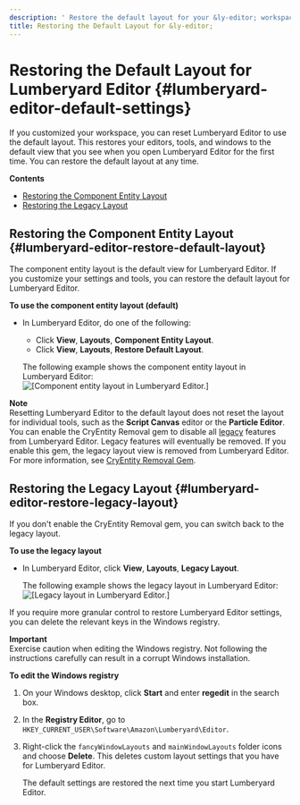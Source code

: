 ```yaml
---
description: ' Restore the default layout for your &ly-editor; workspace. '
title: Restoring the Default Layout for &ly-editor;
---
```

# Restoring the Default Layout for Lumberyard Editor {#lumberyard-editor-default-settings}

If you customized your workspace, you can reset Lumberyard Editor to use the default layout\. This restores your editors, tools, and windows to the default view that you see when you open Lumberyard Editor for the first time\. You can restore the default layout at any time\. 

**Contents**
+ [Restoring the Component Entity Layout](#lumberyard-editor-restore-default-layout)
+ [Restoring the Legacy Layout](#lumberyard-editor-restore-legacy-layout)

## Restoring the Component Entity Layout {#lumberyard-editor-restore-default-layout}

The component entity layout is the default view for Lumberyard Editor\. If you customize your settings and tools, you can restore the default layout for Lumberyard Editor\.

**To use the component entity layout \(default\)**
+ In Lumberyard Editor, do one of the following:
  + Click **View**, **Layouts**, **Component Entity Layout**\.
  + Click **View**, **Layouts**, **Restore Default Layout**\.

  The following example shows the component entity layout in Lumberyard Editor:  
![\[Component entity layout in Lumberyard Editor.\]](/images/userguide/lumberyard-editor-component-entity-layout.png)

**Note**  
Resetting Lumberyard Editor to the default layout does not reset the layout for individual tools, such as the **Script Canvas** editor or the **Particle Editor**\.
You can enable the CryEntity Removal gem to disable all [legacy](https://docs.aws.amazon.com/lumberyard/latest/userguide/ly-glos-chap.html#legacy) features from Lumberyard Editor\. Legacy features will eventually be removed\. If you enable this gem, the legacy layout view is removed from Lumberyard Editor\. For more information, see [CryEntity Removal Gem](/docs/userguide/gems/cryentity-removal-gem.md)\.

## Restoring the Legacy Layout {#lumberyard-editor-restore-legacy-layout}

If you don't enable the CryEntity Removal gem, you can switch back to the legacy layout\. 

**To use the legacy layout**
+ In Lumberyard Editor, click **View**, **Layouts**, **Legacy Layout**\.

  The following example shows the legacy layout in Lumberyard Editor:  
![\[Legacy layout in Lumberyard Editor.\]](/images/userguide/lumberyard-editor-legacy-layout.png)

If you require more granular control to restore Lumberyard Editor settings, you can delete the relevant keys in the Windows registry\.

**Important**  
Exercise caution when editing the Windows registry\. Not following the instructions carefully can result in a corrupt Windows installation\.

**To edit the Windows registry**

1. On your Windows desktop, click **Start** and enter **regedit** in the search box\.

1. In the **Registry Editor**, go to `HKEY_CURRENT_USER\Software\Amazon\Lumberyard\Editor`\.

1. Right\-click the `fancyWindowLayouts` and `mainWindowLayouts` folder icons and choose **Delete**\. This deletes custom layout settings that you have for Lumberyard Editor\.

   The default settings are restored the next time you start Lumberyard Editor\.